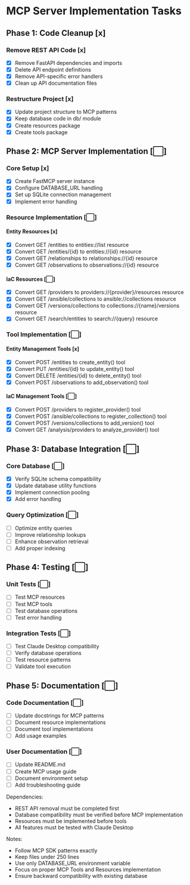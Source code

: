 # MCP Server Implementation Tasks

## Phase 1: Code Cleanup [x]

### Remove REST API Code [x]
- [x] Remove FastAPI dependencies and imports
- [x] Delete API endpoint definitions
- [x] Remove API-specific error handlers
- [x] Clean up API documentation files

### Restructure Project [x]
- [x] Update project structure to MCP patterns
- [x] Keep database code in db/ module
- [x] Create resources package
- [x] Create tools package

## Phase 2: MCP Server Implementation [⬜]

### Core Setup [x]
- [x] Create FastMCP server instance
- [x] Configure DATABASE_URL handling
- [x] Set up SQLite connection management
- [x] Implement error handling

### Resource Implementation [⬜]

#### Entity Resources [x]
- [x] Convert GET /entities to entities://list resource
- [x] Convert GET /entities/{id} to entities://{id} resource
- [x] Convert GET /relationships to relationships://{id} resource
- [x] Convert GET /observations to observations://{id} resource

#### IaC Resources [⬜]
- [x] Convert GET /providers to providers://{provider}/resources resource
- [x] Convert GET /ansible/collections to ansible://collections resource
- [x] Convert GET /versions/collections to collections://{name}/versions resource
- [x] Convert GET /search/entities to search://{query} resource

### Tool Implementation [⬜]

#### Entity Management Tools [x]
- [x] Convert POST /entities to create_entity() tool
- [x] Convert PUT /entities/{id} to update_entity() tool
- [x] Convert DELETE /entities/{id} to delete_entity() tool
- [x] Convert POST /observations to add_observation() tool

#### IaC Management Tools [⬜]
- [x] Convert POST /providers to register_provider() tool
- [x] Convert POST /ansible/collections to register_collection() tool
- [x] Convert POST /versions/collections to add_version() tool
- [x] Convert GET /analysis/providers to analyze_provider() tool

## Phase 3: Database Integration [⬜]

### Core Database [⬜]
- [x] Verify SQLite schema compatibility
- [x] Update database utility functions
- [x] Implement connection pooling
- [x] Add error handling

### Query Optimization [⬜]
- [ ] Optimize entity queries
- [ ] Improve relationship lookups
- [ ] Enhance observation retrieval
- [ ] Add proper indexing

## Phase 4: Testing [⬜]

### Unit Tests [⬜]
- [ ] Test MCP resources
- [ ] Test MCP tools
- [ ] Test database operations
- [ ] Test error handling

### Integration Tests [⬜]
- [ ] Test Claude Desktop compatibility
- [ ] Verify database operations
- [ ] Test resource patterns
- [ ] Validate tool execution

## Phase 5: Documentation [⬜]

### Code Documentation [⬜]
- [ ] Update docstrings for MCP patterns
- [ ] Document resource implementations
- [ ] Document tool implementations
- [ ] Add usage examples

### User Documentation [⬜]
- [ ] Update README.md
- [ ] Create MCP usage guide
- [ ] Document environment setup
- [ ] Add troubleshooting guide

Dependencies:
- REST API removal must be completed first
- Database compatibility must be verified before MCP implementation
- Resources must be implemented before tools
- All features must be tested with Claude Desktop

Notes:
- Follow MCP SDK patterns exactly
- Keep files under 250 lines
- Use only DATABASE_URL environment variable
- Focus on proper MCP Tools and Resources implementation
- Ensure backward compatibility with existing database
